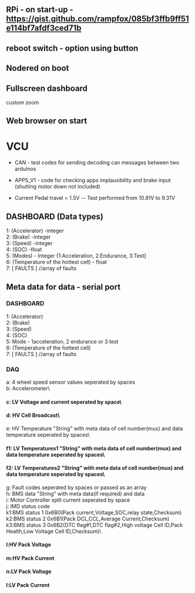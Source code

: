 ## RPi - on start-up - https://gist.github.com/rampfox/085bf3ffb9ff51e114bf7afdf3ced71b
## reboot switch - option using button
## Nodered on boot
## Fullscreen dashboard
custom zoom
## Web browser on start

# VCU

- CAN - test codes for sending decoding can messages between two arduinos

- APPS_V1 - code for checking apps implausibility and brake input (shutting motor down not included)

- Current Pedal travel = 1.5V 
-- Test performed from 10.81V to 9.31V 

## DASHBOARD (Data types)
1: (Accelerator) -integer\
2: (Brake) -integer\
3: (Speed) -integer\
4: (SOC) -float\
5: (Modes) - Integer {1:Acceleration, 2:Endurance, 3:Test}\
6: (Temperature of the hottest cell) - float\
7: [ FAULTS ] //array of faults

## Meta data for data - serial port
### DASHBOARD
1: (Accelerator)\
2: (Brake)\
3: (Speed)\
4: (SOC)\
5: Mode - 1acceleration, 2 endurance or 3 test\
6: (Temperature of the hottest cell)\
7: [ FAULTS ] //array of faults  


### DAQ
a: 4 wheel speed sensor values seperated by spaces\
b: Accelerometer\
#### c: LV Voltage and current seperated by space\
#### d: HV Cell Broadcast\
e: HV Temperature "String" with meta data of cell number(mux) and data temperature seperated by spaces\
#### f1: LV Temperatures1 "String" with meta data of cell number(mux) and data temperature seperated by spaces\
#### f2: LV Temperatures2 "String" with meta data of cell number(mux) and data temperature seperated by spaces\
g: Fault codes seperated by spaces or passed as an array\
h: BMS data "String" with meta data(if required) and data\
i: Motor Controller split current seperated by space\
j: IMD status code\
k1:BMS status 1 0x6B0(Pack current,Voltage,SOC,relay state,Checksum)\
k2:BMS status 2 0x6B1(Pack DCL,CCL,Average Current,Checksum)\
k3:BMS status 3 0x6B2(DTC flag#1,DTC flag#2,High voltage Cell ID,Pack Health,Low Voltage Cell ID,Checksum)\

#### l:HV Pack Voltage
#### m:HV Pack Current

#### n:LV Pack Voltage
#### l:LV Pack Current
